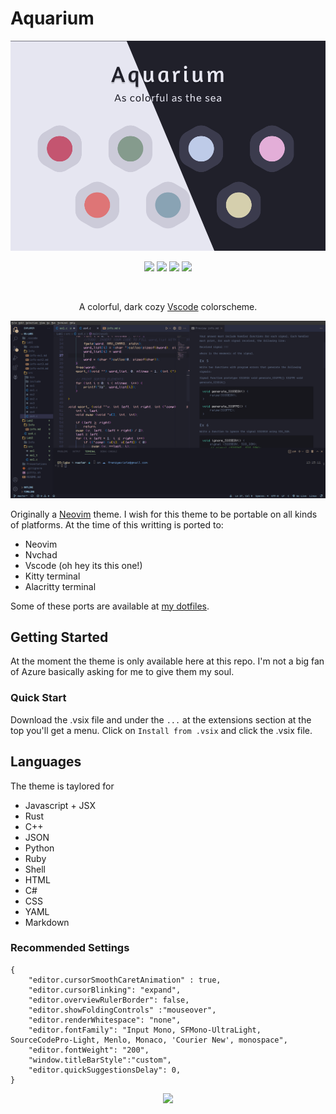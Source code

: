 # Aquarium

<p align="center">
    <a href="https://github.com/FrenzyExists" target="_blank">
        <img src="pictures/banner.png" alt="Aquarium Banner" width="630"/>
    </a>
</p>

<p align="center">
    <a href="https://github.com/FrenzyExists/aquarium-vscode/stargazers"><img src="https://img.shields.io/github/stars/FrenzyExists/aquarium-vscode?colorA=20202a&colorB=cddbf9&style=for-the-badge&logo=starship style=flat-square"></a>
    <a href="https://github.com/FrenzyExists/aquarium-vscode/releases/latest"><img src="https://img.shields.io/github/release/FrenzyExists/aquarium-vscode.svg?&style=for-the-badge&label=Release&logo=github&logoColor=eceff4&colorA=20202a&colorB=f6bbe7"/></a> 
    <a href="https://github.com/FrenzyExists/aquarium-vscode/issues"><img src="https://img.shields.io/github/issues/FrenzyExists/aquarium-vscode?colorA=20202a&colorB=e6dfb8&style=for-the-badge&logo=bugatti"></a>
    <a href="https://github.com/FrenzyExists/aquarium-vscode/network/members"><img src="https://img.shields.io/github/forks/FrenzyExists/aquarium-vscode?colorA=20202a&colorB=ebb9b9&style=for-the-badge&logo=github"></a>
</p>

<br/>

<p align="center">A colorful, dark cozy <a href="https://github.com/VSCodium/vscodium">Vscode</a> colorscheme.</p>

![](./pictures/pic1.png)

Originally a [Neovim](https://github.com/FrenzyExists/aquarium-vim) theme. I wish for this theme to be portable on all kinds of platforms. At the time of this writting is ported to:

- Neovim
- Nvchad
- Vscode (oh hey its this one!)
- Kitty terminal
- Alacritty terminal

Some of these ports are available at [my dotfiles](https://github.com/FrenzyExists/dotfiles).


## Getting Started
At the moment the theme is only available here at this repo. I'm not a big fan of Azure basically asking for me to give them my soul.

### Quick Start

Download the .vsix file and under the `...` at the extensions section at the top you'll get a menu. Click on `Install from .vsix` and click the .vsix file.

## Languages
The theme is taylored for

- Javascript + JSX
- Rust
- C++
- JSON
- Python
- Ruby
- Shell
- HTML
- C#
- CSS
- YAML
- Markdown


### Recommended Settings

```
{
    "editor.cursorSmoothCaretAnimation" : true,
    "editor.cursorBlinking": "expand",
    "editor.overviewRulerBorder": false,
    "editor.showFoldingControls" :"mouseover",
    "editor.renderWhitespace": "none",
    "editor.fontFamily": "Input Mono, SFMono-UltraLight, SourceCodePro-Light, Menlo, Monaco, 'Courier New', monospace",
    "editor.fontWeight": "200",
    "window.titleBarStyle":"custom",
    "editor.quickSuggestionsDelay": 0,
}
```

<p align="center">
    <a href="https://github.com/frenzyexists/aquarium-vscode/blob/main/LICENSE">
        <img src="https://img.shields.io/badge/license-MIT-orange.svg?colorA=20202A&colorB=b8dceb&style=for-the-badge&logo=mitsubishi">
    </a>
</p>
